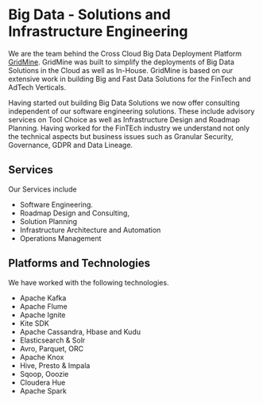 # Big Data - Solutions and Infrastructure Engineering

We are the team behind the Cross Cloud Big Data Deployment Platform [GridMine](http://gridmine.com). GridMine was built to simplify the deployments of Big Data Solutions in the Cloud as well as In-House. GridMine is based on our extensive work in building Big and Fast Data Solutions for the FinTech and AdTech Verticals.

Having started out building Big Data Solutions we now offer consulting independent of our software engineering solutions. These include advisory services on Tool Choice as well as Infrastructure Design and Roadmap Planning. Having worked for the FinTEch industry we understand not only the technical aspects but business issues such as Granular Security, Governance, GDPR and Data Lineage.

## Services

Our Services include

* Software Engineering.
* Roadmap Design and Consulting, 
* Solution Planning
* Infrastructure Architecture and Automation
* Operations Management

## Platforms and Technologies

We have worked with the following technologies.

* Apache Kafka
* Apache Flume
* Apache Ignite
* Kite SDK
* Apache Cassandra, Hbase and Kudu
* Elasticsearch & Solr
* Avro, Parquet, ORC
* Apache Knox
* Hive, Presto & Impala
* Sqoop, Ooozie
* Cloudera Hue
* Apache Spark



